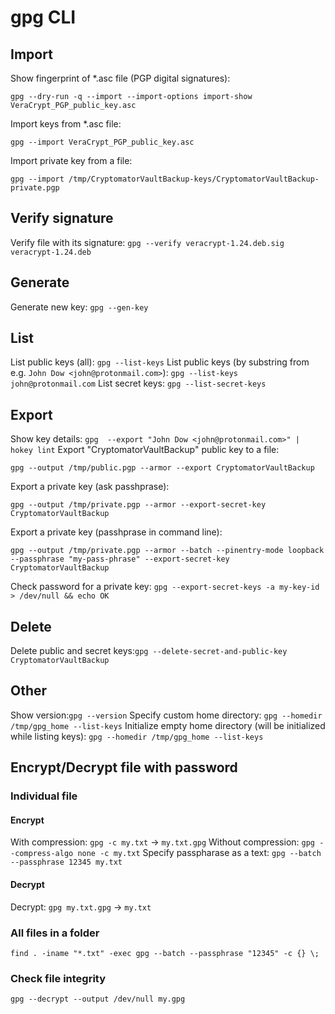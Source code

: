 # gpg CLI

## Import
Show fingerprint of *.asc file (PGP digital signatures):
```
gpg --dry-run -q --import --import-options import-show VeraCrypt_PGP_public_key.asc
```
Import keys from *.asc file:
```
gpg --import VeraCrypt_PGP_public_key.asc
```
Import private key from a file:
```
gpg --import /tmp/CryptomatorVaultBackup-keys/CryptomatorVaultBackup-private.pgp
```

## Verify signature
Verify file with its signature: `gpg --verify veracrypt-1.24.deb.sig veracrypt-1.24.deb`

## Generate
Generate new key: `gpg --gen-key`

## List
List public keys (all): `gpg --list-keys`
List public keys (by substring from e.g. `John Dow <john@protonmail.com>`): `gpg --list-keys john@protonmail.com`
List secret keys: `gpg --list-secret-keys`

## Export
Show key details: `gpg  --export "John Dow <john@protonmail.com>" | hokey lint`
Export "CryptomatorVaultBackup" public key to a file:
```
gpg --output /tmp/public.pgp --armor --export CryptomatorVaultBackup
```
Export a private key (ask passhprase):
```
gpg --output /tmp/private.pgp --armor --export-secret-key CryptomatorVaultBackup
```
Export a private key (passhprase in command line):
```
gpg --output /tmp/private.pgp --armor --batch --pinentry-mode loopback --passphrase "my-pass-phrase" --export-secret-key CryptomatorVaultBackup
```
Check password for a private key: `gpg --export-secret-keys -a my-key-id > /dev/null && echo OK`

## Delete
Delete public and secret keys:`gpg --delete-secret-and-public-key CryptomatorVaultBackup`

## Other
Show version:`gpg --version`
Specify custom home directory: `gpg --homedir /tmp/gpg_home --list-keys`
Initialize empty home directory (will be initialized while listing keys): `gpg --homedir /tmp/gpg_home --list-keys`

## Encrypt/Decrypt file with password
### Individual file
#### Encrypt
With compression: `gpg -c my.txt` -> `my.txt.gpg`
Without compression: `gpg --compress-algo none -c my.txt`
Specify passpharase as a text: `gpg --batch --passphrase 12345 my.txt`
#### Decrypt
Decrypt: `gpg my.txt.gpg` -> `my.txt`
### All files in a folder
`find . -iname "*.txt" -exec gpg --batch --passphrase "12345" -c {} \;`

### Check file integrity
`gpg --decrypt --output /dev/null my.gpg`

